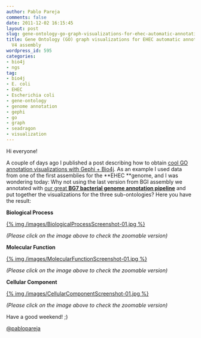 ```yaml
---
author: Pablo Pareja
comments: false
date: 2011-12-02 16:15:45
layout: post
slug: gene-ontology-go-graph-visualizations-for-ehec-automatic-annotation-of-bgi-v4-assembly
title: Gene Ontology (GO) graph visualizations for EHEC automatic annotation of BGI
  V4 assembly
wordpress_id: 595
categories:
- bio4j
- ngs
tag:
- bio4j
- E. coli
- EHEC
- Escherichia coli
- gene-ontology
- genome annotation
- gephi
- go
- graph
- seadragon
- visualization
---
```


Hi everyone!

A couple of days ago I published a post describing how to obtain [cool GO annotation visualizations with Gephi + Bio4j](http://blog.bio4j.com/2011/11/cool-go-annotation-visualizations-with-gephi-bio4j/). As an example I used data from one of the first assemblies for the **EHEC **genome, and I was wondering today: Why not using the last version from BGI assembly we annotated with [our great **BG7 bacterial genome annotation pipeline**](http://bg7.ohnosequences.com/) and put together the visualizations for the three sub-ontologies? Here you have the result:

**Biological Process**

[{% img /images/BiologicalProcessScreenshot-01.jpg %}](http://bio4j.com/imgs/EHEC_BGI_BiologicalProcess/)

_(Please click on the image above to check the zoomable version)_

**Molecular Function**

[{% img /images/MolecularFunctionScreenshot-01.jpg %}](http://bio4j.com/imgs/EHEC_BGI_MolecularFunction/)

_(Please click on the image above to check the zoomable version)_

**Cellular Component**

[{% img /images/CellularComponentScreenshot-01.jpg %}](http://bio4j.com/imgs/EHEC_BGI_CellularComponent/)

_(Please click on the image above to check the zoomable version)_

Have a good weekend! ;)

[@pablopareja](http://www.twitter.com/pablopareja)
